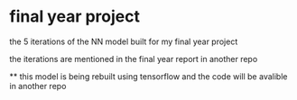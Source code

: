 # final year project
the 5 iterations of the NN model built for my final year project  

the iterations are mentioned in the final year report in another repo

** this model is being rebuilt using tensorflow and the code will be avalible in another repo

